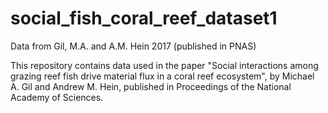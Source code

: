 # social_fish_coral_reef_dataset1
Data from Gil, M.A. and A.M. Hein 2017 (published in PNAS)

This repository contains data used in the paper "Social interactions among grazing reef fish drive material flux in a coral reef ecosystem",
by Michael A. Gil and Andrew M. Hein,
published in Proceedings of the National Academy of Sciences.
